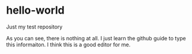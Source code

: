 # hello-world
Just my test  repository                              

As you can see, there is nothing at all. I just learn the github guide to type this informaiton.
I think this is a good editor for me.
